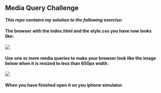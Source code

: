 ## Media Query Challenge

***This repo contains my solution to the following exercise:***

#### The browser with the index.html and the style.css you have now looks like:
![](horizontal.png)

#### Use one or more media queries to make your browser look like the image below when it is resized to less than 650px width.
![](vertical.png)

#### When you have finished open it on you iphone simulator.
